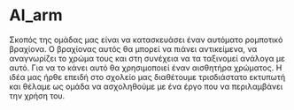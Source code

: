 # AI_arm
Σκοπός της ομάδας μας είναι να κατασκευάσει έναν αυτόματο ρομποτικό βραχίονα. 
Ο βραχίονας αυτός θα μπορεί να πιάνει αντικείμενα, να αναγνωρίζει το χρώμα τους και στη συνέχεια να τα ταξινομεί ανάλογα με αυτό. 
Για να το κάνει αυτό θα χρησιμοποιεί έναν αισθητήρα χρώματος.
Η ιδέα μας ήρθε επειδή στο σχολείο μας διαθέτουμε τρισδιάστατο εκτυπωτή και θέλαμε ως ομάδα να ασχοληθούμε με ένα έργο που να περιλαμβάνει την χρήση του.
